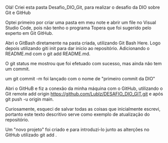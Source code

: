 Olá! Criei esta pasta Desafio_DIO_Git, para realizar o desafio da DIO sobre Git e GitHub

Optei primeiro por criar uma pasta em meu note e abrir um file no Visual Studio Code, pois não tenho o programa Topera que foi sugerido pelo experto em Git GitHub.

Abri o GitBash diretamente na pasta criada, utilizando Git Bash Here.
Logo depois utilizando giti init para dar inicio ao repositório.
Adicionando o README.md com o git add README.md.

O git status me mostrou que foi efetuado com sucesso, mas ainda não tem um commit.

um git commit -m foi lançado com o nome de "primeiro commit da DIO"

Abri o GitHuB e fiz a conexão da minha máquina com o GitHub, utilizando o Git remote add origin https://github.com/Lublz/DESAFIO_DIO_GIT.git e após  git push -u origin main.

Curiosamente, esqueci de salvar todas as coisas que inicialmente escrevi, portanto este texto descritivo serve como exemplo de atualização do repositório.

Um "novo projeto" foi criado e para introduzi-lo junto as alterções no GitHub utilizado git add .
